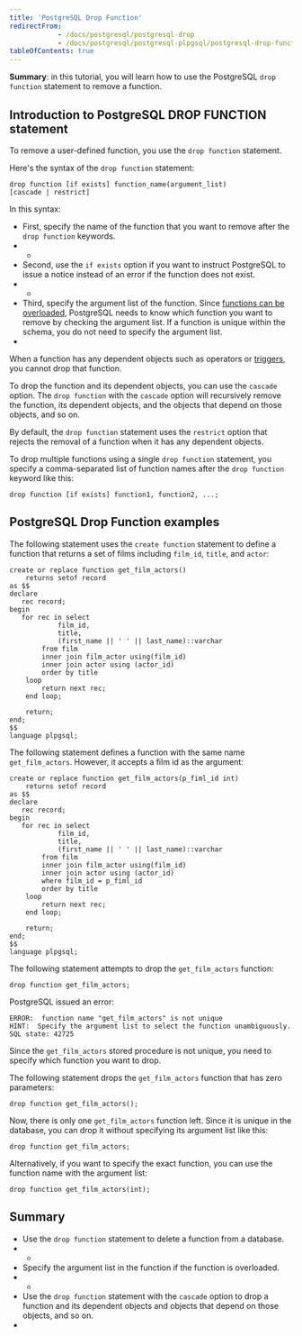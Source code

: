 ```yaml
---
title: 'PostgreSQL Drop Function'
redirectFrom:
            - /docs/postgresql/postgresql-drop 
            - /docs/postgresql/postgresql-plpgsql/postgresql-drop-function/
tableOfContents: true
---
```


**Summary**: in this tutorial, you will learn how to use the PostgreSQL `drop function` statement to remove a function.



## Introduction to PostgreSQL DROP FUNCTION statement



To remove a user-defined function, you use the `drop function` statement.



Here's the syntax of the `drop function` statement:



```
drop function [if exists] function_name(argument_list)
[cascade | restrict]
```



In this syntax:



- First, specify the name of the function that you want to remove after the `drop function` keywords.
- -
- Second, use the `if exists` option if you want to instruct PostgreSQL to issue a notice instead of an error if the function does not exist.
- -
- Third, specify the argument list of the function. Since [functions can be overloaded,](https://www.postgresqltutorial.com/postgresql-plpgsql/plpgsql-function-overloading/) PostgreSQL needs to know which function you want to remove by checking the argument list. If a function is unique within the schema, you do not need to specify the argument list.
- 


When a function has any dependent objects such as operators or [triggers](https://www.postgresqltutorial.com/postgresql-triggers/), you cannot drop that function.



To drop the function and its dependent objects, you can use the `cascade` option. The `drop function` with the `cascade` option will recursively remove the function, its dependent objects, and the objects that depend on those objects, and so on.



By default, the `drop function` statement uses the `restrict` option that rejects the removal of a function when it has any dependent objects.



To drop multiple functions using a single `drop function` statement, you specify a comma-separated list of function names after the `drop function` keyword like this:



```
drop function [if exists] function1, function2, ...;
```



## PostgreSQL Drop Function examples



The following statement uses the `create function` statement to define a function that returns a set of films including `film_id`, `title`, and `actor`:



```
create or replace function get_film_actors()
	returns setof record
as $$
declare
   rec record;
begin
   for rec in select
			film_id,
			title,
            (first_name || ' ' || last_name)::varchar
		from film
		inner join film_actor using(film_id)
		inner join actor using (actor_id)
		order by title
	loop
        return next rec;
	end loop;

	return;
end;
$$
language plpgsql;
```



The following statement defines a function with the same name `get_film_actors`. However, it accepts a film id as the argument:



```
create or replace function get_film_actors(p_fiml_id int)
	returns setof record
as $$
declare
   rec record;
begin
   for rec in select
			film_id,
			title,
            (first_name || ' ' || last_name)::varchar
		from film
		inner join film_actor using(film_id)
		inner join actor using (actor_id)
		where film_id = p_fiml_id
		order by title
	loop
        return next rec;
	end loop;

	return;
end;
$$
language plpgsql;
```



The following statement attempts to drop the `get_film_actors` function:



```
drop function get_film_actors;
```



PostgreSQL issued an error:



```
ERROR:  function name "get_film_actors" is not unique
HINT:  Specify the argument list to select the function unambiguously.
SQL state: 42725
```



Since the `get_film_actors` stored procedure is not unique, you need to specify which function you want to drop.



The following statement drops the `get_film_actors` function that has zero parameters:



```
drop function get_film_actors();
```



Now, there is only one `get_film_actors` function left. Since it is unique in the database, you can drop it without specifying its argument list like this:



```
drop function get_film_actors;
```



Alternatively, if you want to specify the exact function, you can use the function name with the argument list:



```
drop function get_film_actors(int);
```



## Summary



- Use the `drop function` statement to delete a function from a database.
- -
- Specify the argument list in the function if the function is overloaded.
- -
- Use the `drop function` statement with the `cascade` option to drop a function and its dependent objects and objects that depend on those objects, and so on.
- 
